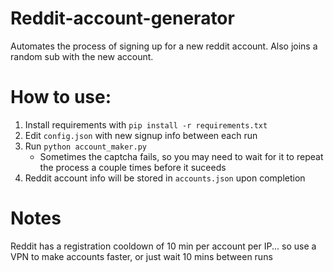 # Reddit-account-generator
Automates the process of signing up for a new reddit account. Also joins a random sub with the new account.

# How to use:
  1. Install requirements with `pip install -r requirements.txt`
  2. Edit `config.json` with new signup info between each run
  3. Run `python account_maker.py`
     - Sometimes the captcha fails, so you may need to wait for it to repeat the process a couple times before it suceeds
  4. Reddit account info will be stored in `accounts.json` upon completion

# Notes
Reddit has a registration cooldown of 10 min per account per IP... so use a VPN to make accounts faster, or just wait 10 mins between runs
